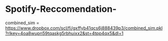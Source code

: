 # Spotify-Reccomendation-

combined_sim = https://www.dropbox.com/scl/fi/gxffyb41qcs6j888439p3/combined_sim.pkl?rlkey=4oa8wupn59tqaskg5rbhuixx2&st=4tpp4qx5&dl=1

